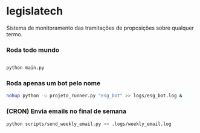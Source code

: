 # legislatech
Sistema de monitoramento das tramitações de proposições sobre qualquer termo.

### Roda todo mundo

```bash

python main.py 

```

### Roda apenas um bot pelo nome

```bash
nohup python -u projeto_runner.py "esg_bot" >> logs/esg_bot.log &
```

### (CRON) Envia emails no final de semana

```bash
python scripts/send_weekly_email.py >> .logs/weekly_email.log
```

